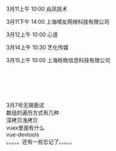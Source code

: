 3月11上午  10:00   焱凤技术

3月11下午  14:00   上海嘀友网络科技有限公司

3月12上午 10:00  心道

3月14上午 10:30  艺化传媒

3月15上午 10:00 上海栎皓信息科技有限公司




<br/>
<br/>
<br/><br/><br/>
3月7号无锡面试<br/>
数组的遍历方式有几种<br/>
深拷贝浅拷贝<br/>
vuex里面有什么<br/>
vue-devtools<br/>
。。。。。还有一些忘记了。。。。。<br/>


